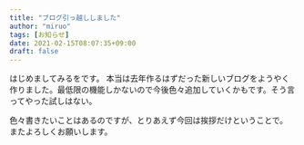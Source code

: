 ```yaml
---
title: "ブログ引っ越ししました"
author: "miruo"
tags: [お知らせ]
date: 2021-02-15T08:07:35+09:00
draft: false
---
```


はじめましてみるをです。
本当は去年作るはずだった新しいブログをようやく作りました。最低限の機能しかないので今後色々追加していくかもです。そう言ってやった試しはない。

色々書きたいことはあるのですが、とりあえず今回は挨拶だけということで。
またよろしくお願いします。